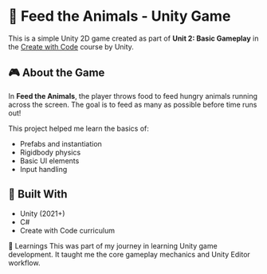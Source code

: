 # 🦁 Feed the Animals - Unity Game

This is a simple Unity 2D game created as part of **Unit 2: Basic Gameplay** in the [Create with Code](https://learn.unity.com/course/create-with-code) course by Unity.

## 🎮 About the Game

In **Feed the Animals**, the player throws food to feed hungry animals running across the screen. The goal is to feed as many as possible before time runs out!

This project helped me learn the basics of:
- Prefabs and instantiation
- Rigidbody physics
- Basic UI elements
- Input handling

## 🚀 Built With

- Unity (2021+)
- C#
- Create with Code curriculum


🧠 Learnings
This was part of my journey in learning Unity game development. It taught me the core gameplay mechanics and Unity Editor workflow.
